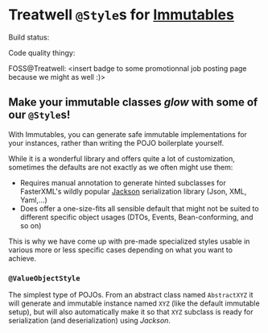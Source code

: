 # Treatwell `@Style`s for [Immutables](https://immutables.github.io/)

Build status: <insert badge>

Code quality thingy: <insert badge>

FOSS@Treatwell: <insert badge to some promotionnal job posting page because we might as well :)>

## Make your immutable classes _glow_ with some of our `@Style`s!

With Immutables, you can generate safe immutable implementations for your instances, rather than writing the POJO boilerplate yourself.

While it is a wonderful library and offers quite a lot of customization, sometimes the defaults are not exactly as we often might use them:
- Requires manual annotation to generate hinted subclasses for FasterXML's wildly popular [Jackson](https://github.com/FasterXML) serialization library (Json, XML, Yaml,...)
- Does offer a one-size-fits all sensible default that might not be suited to different specific object usages (DTOs, Events, Bean-conforming, and so on)

This is why we have come up with pre-made specialized styles usable in various more or less specific cases depending on what you want to achieve.

### `@ValueObjectStyle`

The simplest type of POJOs. From an abstract class named `AbstractXYZ` it will generate and immutable instance named `XYZ` (like the default immutable setup),
but will also automatically make it so that `XYZ` subclass is ready for serialization (and deserialization) using _Jackson_.